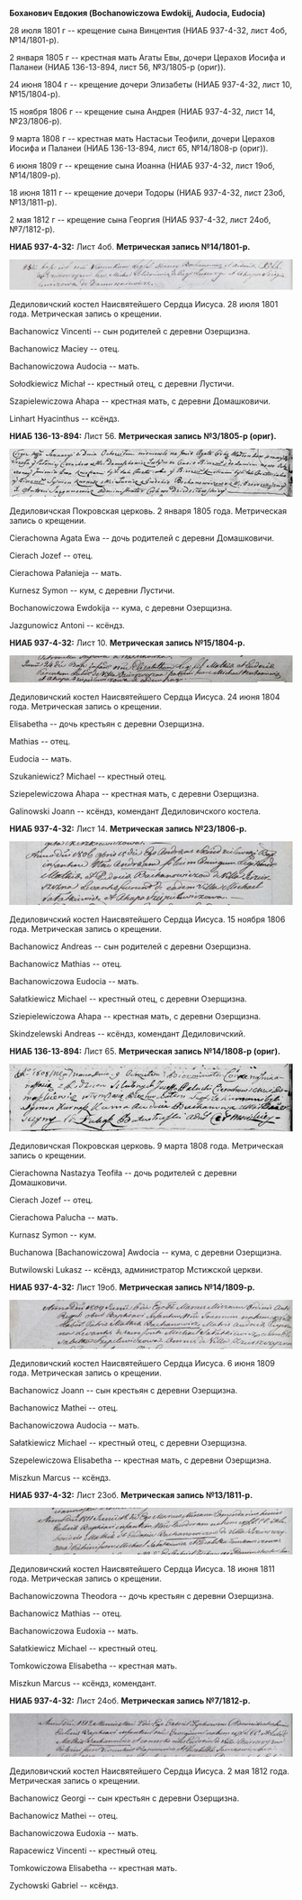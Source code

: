 **Боханович Евдокия (Bochanowiczowa Ewdokij, Audocia, Eudocia)**

28 июля 1801 г -- крещение сына Винцентия (НИАБ 937-4-32, лист 4об,
№14/1801-р).

2 января 1805 г -- крестная мать Агаты Евы, дочери Церахов Иосифа и
Паланеи (НИАБ 136-13-894, лист 56, №3/1805-р (ориг)).

24 июня 1804 г -- крещение дочери Элизабеты (НИАБ 937-4-32, лист 10,
№15/1804-р).

15 ноября 1806 г -- крещение сына Андрея (НИАБ 937-4-32, лист 14,
№23/1806-р).

9 марта 1808 г -- крестная мать Настасьи Теофили, дочери Церахов Иосифа
и Паланеи (НИАБ 136-13-894, лист 65, №14/1808-р (ориг)).

6 июня 1809 г -- крещение сына Иоанна (НИАБ 937-4-32, лист 19об,
№14/1809-р).

18 июня 1811 г -- крещение дочери Тодоры (НИАБ 937-4-32, лист 23об,
№13/1811-р).

2 мая 1812 г -- крещение сына Георгия (НИАБ 937-4-32, лист 24об,
№7/1812-р).

**НИАБ 937-4-32:** Лист 4об. **Метрическая запись №14/1801-р.**

![](./media/eb25e1fab5c4d5929a3e7bcb32436d171e1d16c9.png)

Дедиловичский костел Наисвятейшего Сердца Иисуса. 28 июля 1801 года.
Метрическая запись о крещении.

Bachanowicz Vincenti -- сын родителей с деревни Озерщизна.

Bachanowicz Maciey -- отец.

Bachanowiczowa Audocia -- мать.

Sołodkiewicz Michał -- крестный отец, с деревни Лустичи.

Szapielewiczowa Ahapa -- крестная мать, с деревни Домашковичи.

Linhart Hyacinthus -- ксёндз.

**НИАБ 136-13-894:** Лист 56. **Метрическая запись №3/1805-р (ориг).**

![](./media/386f39647688864240fdc8528c284be398538bca.png)

Дедиловичская Покровская церковь. 2 января 1805 года. Метрическая запись
о крещении.

Cierachowna Agata Ewa -- дочь родителей с деревни Домашковичи.

Cierach Jozef -- отец.

Cierachowa Pałanieja -- мать.

Kurnesz Symon -- кум, с деревни Лустичи.

Bochanowiczowa Ewdokija -- кума, с деревни Озерщизна.

Jazgunowicz Antoni -- ксёндз.

**НИАБ 937-4-32:** Лист 10. **Метрическая запись №15/1804-р.**

![](./media/40b7bdbca26bd5ab2001319fb3e4f8f2f8423a71.png)

Дедиловичский костел Наисвятейшего Сердца Иисуса. 24 июня 1804 года.
Метрическая запись о крещении.

Elisabetha -- дочь крестьян с деревни Озерщизна.

Mathias -- отец.

Eudocia -- мать.

Szukaniewicz? Michael -- крестный отец.

Sziepelewiczowa Ahapa -- крестная мать, с деревни Озерщизна.

Galinowski Joann -- ксёндз, комендант Дедиловичского костела.

**НИАБ 937-4-32:** Лист 14. **Метрическая запись №23/1806-р.**

![](./media/40bd3d552646b39df817146a66b594618eb990ce.png)

Дедиловичский костел Наисвятейшего Сердца Иисуса. 15 ноября 1806 года.
Метрическая запись о крещении.

Bachanowicz Andreas -- сын родителей с деревни Озерщизна.

Bachanowicz Mathias -- отец.

Bachanowiczowa Eudocia -- мать.

Sałatkiewicz Michael -- крестный отец, с деревни Озерщизна.

Sziepielewiczowa Ahapa -- крестная мать, с деревни Озерщизна.

Skindzelewski Andreas -- ксёндз, комендант Дедиловичский.

**НИАБ 136-13-894:** Лист 65. **Метрическая запись №14/1808-р (ориг).**

![](./media/92c0d33854c1f2c3a592f86d67b50eb3fdb6fcfb.png)

Дедиловичская Покровская церковь. 9 марта 1808 года. Метрическая запись
о крещении.

Cierachowna Nastazya Teofiła -- дочь родителей с деревни Домашковичи.

Cierach Jozef -- отец.

Cierachowa Palucha -- мать.

Kurnasz Symon -- кум.

Buchanowa \[Bachanowiczowa\] Awdocia -- кума, с деревни Озерщизна.

Butwilowski Lukasz -- ксёндз, администратор Мстижской церкви.

**НИАБ 937-4-32:** Лист 19об. **Метрическая запись №14/1809-р.**

![](./media/7e62c7ac967224aba4e9dfd9ebd22e272ac41095.png)

Дедиловичский костел Наисвятейшего Сердца Иисуса. 6 июня 1809 года.
Метрическая запись о крещении.

Bachanowicz Joann -- сын крестьян с деревни Озерщизна.

Bachanowicz Mathei -- отец.

Bachanowiczowa Audocia -- мать.

Sałatkiewicz Michael -- крестный отец, с деревни Озерщизна.

Szepelewiczowa Elisabetha -- крестная мать, с деревни Озерщизна.

Miszkun Marcus -- ксёндз.

**НИАБ 937-4-32:** Лист 23об. **Метрическая запись №13/1811-р.**

![](./media/3727fe417739c5c1ea08a6e553dfc37d8eb104e4.png)

Дедиловичский костел Наисвятейшего Сердца Иисуса. 18 июня 1811 года.
Метрическая запись о крещении.

Bachanowiczowna Theodora -- дочь крестьян с деревни Озерщизна.

Bachanowicz Mathias -- отец.

Bachanowiczowa Eudoxia -- мать.

Sałatkiewicz Michael -- крестный отец.

Tomkowiczowa Elisabetha -- крестная мать.

Miszkun Marcus -- ксёндз, комендант.

**НИАБ 937-4-32:** Лист 24об. **Метрическая запись №7/1812-р.**

![](./media/096dd3f1d4df706d787a9b1c367be34844d63a14.png)

Дедиловичский костел Наисвятейшего Сердца Иисуса. 2 мая 1812 года.
Метрическая запись о крещении.

Bachanowicz Georgi -- сын крестьян с деревни Озерщизна.

Bachanowicz Mathei -- отец.

Bachanowiczowa Eudoxia -- мать.

Rapacewicz Vincenti -- крестный отец.

Tomkowiczowa Elisabetha -- крестная мать.

Zychowski Gabriel -- ксёндз.
